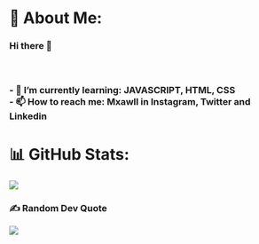 # 💫 About Me:
### Hi there 👋<br><br><br><br>- 🌱 I’m currently learning: JAVASCRIPT, HTML, CSS<br>- 📫 How to reach me: Mxawll in Instagram, Twitter and Linkedin

# 📊 GitHub Stats:
![](https://github-readme-stats.vercel.app/api/top-langs/?username=mxawll&theme=dracula&hide_border=true&include_all_commits=false&count_private=false&layout=compact)

### ✍️ Random Dev Quote
![](https://quotes-github-readme.vercel.app/api?type=horizontal&theme=tokyonight)

<!-- Proudly created with GPRM ( https://gprm.itsvg.in ) -->
